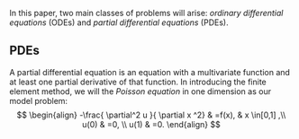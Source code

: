 In this paper, two main classes of problems will arise: $\textit{ordinary differential equations}$ (ODEs) and $\textit{partial differential equations}$ (PDEs).

## PDEs
A partial differential equation is an equation with a multivariate function and at least one partial derivative of that function. In introducing the finite element method, we will the $\textit{Poisson equation}$ in one dimension as our model problem: $$
\begin{align}
-\frac{ \partial^2 u }{ \partial x ^2}  & =f(x), & x \in[0,1] ,\\
u(0) & =0, \\
u(1) & =0.
\end{align}
$$
